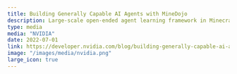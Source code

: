 ```yaml
---
title: Building Generally Capable AI Agents with MineDojo
description: Large-scale open-ended agent learning framework in Minecraft.
type: media
media: "NVIDIA"
date: 2022-07-01
link: https://developer.nvidia.com/blog/building-generally-capable-ai-agents-with-minedojo/
image: "/images/media/nvidia.png"
large_icon: true
---
```

